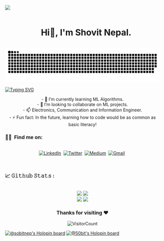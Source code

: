 <img src="https://user-images.githubusercontent.com/73097560/115834477-dbab4500-a447-11eb-908a-139a6edaec5c.gif">

<div id="user-content-toc">
  <ul align="center">
    <summary><h1 style="display: inline-block">Hi👋, I'm Shovit Nepal.</h1></summary>
  </ul>
</div>
<!--- snake -->
<div align="center">
  <img  src="https://github.com/1999AZZAR/1999AZZAR/blob/main/resources/img/grid-snake.svg"
       alt="snake" /></a>
</div>
 
[![Typing SVG](https://readme-typing-svg.herokuapp.com?font=Robot-Bold&size=30&color=00e0df&center=true&vCenter=true&width=900&height=110&lines=Data+Science+Enthusiast;Learning+ML+Algorithms)](https://git.io/typing-svg)
 
 <!--<img align="right" alt="Coding" width="400" src="https://github.com/sobit-nep/blob/main/coding-freak%20(1).gif">-->
 
<div align="center">
- 🌱 I’m currently learning ML Algorithms. 
 </br>
- 👯 I’m looking to collaborate on ML projects.
 </br>
- 📫 Electronics, Communication and Information Engineer.
</br>
- ⚡ Fun fact: In the future, learning how to code would be as common as basic literacy!
</br>
</div>
<h3> 🤝🏻 &nbsp;Find me on:</h3> 

<p align="center">
<br/>
<a href="https://www.linkedin.com/in/shovit-nepal-b559691b7/"><img src="https://img.shields.io/badge/linkedin-%230077B5.svg?&style=for-the-badge&logo=linkedin&logoColor=white" alt="LinkedIn" /></a>&nbsp;
<a href="https://twitter.com/50bit"><img src="https://img.shields.io/badge/Twitter-1DA1F2?style=for-the-badge&logo=twitter&logoColor=white" alt="Twitter" /></a>&nbsp;
<a href="https://medium.com/@nepalsobit1"><img src="https://img.shields.io/badge/Medium-12100E?style=for-the-badge&logo=medium&logoColor=white" alt="Medium" /></a>&nbsp;
<a href="mailto:nepalsobit1@gmail.com?subject=Hola%20Jiji"><img src="https://img.shields.io/badge/gmail-%23D14836.svg?&style=for-the-badge&logo=gmail&logoColor=white" alt="Gmail"/></a>&nbsp;
<!--<a href="https://nepalshovit.com.np/"><img alt="Website" src="https://img.shields.io/website?style=for-the-badge&up_message=portfolio&url=https%3A%2F%2Fkkvanonymous.github.io%2F"></a>-->
</p>
<br/> 


<h3>
<g-emoji class="g-emoji" alias="chart_with_upwards_trend" fallback-src="https://github.githubassets.com/images/icons/emoji/unicode/1f4c8.png">📈</g-emoji>
<strong>𝙶𝚒𝚝𝚑𝚞𝚋 𝚂𝚝𝚊𝚝𝚜 : </strong>
 </h3>
<br/>

 <div align="center">
<img src="https://github-readme-stats.vercel.app/api?username=sobit-nep&show_icons=true&theme=tokyonight" width="45%" />
<img src="https://github-readme-streak-stats.herokuapp.com/?user=sobit-nep&theme=tokyonight" width="45%"/>
</div>
<div align="center">
<img src="https://github-readme-stats.vercel.app/api/top-langs/?username=sobit-nep&theme=tokyonight&layout=compact" width="45%" />
<img src ="https://github-contributor-stats.vercel.app/api?username=sobit-nep&limit=5&theme=tokyonight&combine_all_yearly_contributions=true" width="45%"/>
</div>


<div align="center">
 
### Thanks for visiting :heart:
![VisitorCount](https://profile-counter.glitch.me/sobit-nep/count.svg)
</div>

[![@sobitnep's Holopin board](https://holopin.me/sobitnep)](https://holopin.io/@sobitnep)
[![@50bit's Holopin board](https://holopin.io/api/user/board?user=50bit)](https://holopin.io/@50bit)
